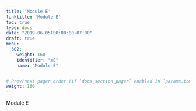 ```yaml
---
title: 'Module E' 
linktitle: 'Module E'
toc: true
type: docs
date: "2019-06-05T00:00:00-07:00"
draft: true
menu:
  302:
    weight: 160
    identifier: "mE"
    name: "Module E"


# Prev/next pager order (if `docs_section_pager` enabled in `params.toml`)
weight: 160
---
```

Module E

